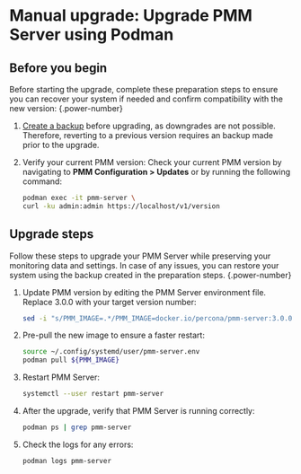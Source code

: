 # Manual upgrade: Upgrade PMM Server using Podman

## Before you begin

Before starting the upgrade, complete these preparation steps to ensure you can recover your system if needed and confirm compatibility with the new version:
{.power-number}

1. [Create a backup](../install-pmm/install-pmm-server/deployment-options/podman/backup_container_podman.md) before upgrading, as downgrades are not possible. Therefore, reverting to a previous version requires an backup made prior to the upgrade.

2. Verify your current PMM version: Check your current PMM version by navigating to **PMM Configuration > Updates** or by running the following command: 

    ```sh
    podman exec -it pmm-server \
    curl -ku admin:admin https://localhost/v1/version
    ```

## Upgrade steps

Follow these steps to upgrade your PMM Server while preserving your monitoring data and settings. In case of any issues, you can restore your system using the backup created in the preparation steps.
{.power-number}


1. Update PMM version by editing the PMM Server environment file. Replace 3.0.0 with your target version number:

    ```sh
    sed -i "s/PMM_IMAGE=.*/PMM_IMAGE=docker.io/percona/pmm-server:3.0.0/g" ~/.config/systemd/user/pmm-server.env
    ```

2. Pre-pull the new image to ensure a faster restart:

    ```sh
    source ~/.config/systemd/user/pmm-server.env
    podman pull ${PMM_IMAGE}
    ```

3. Restart PMM Server:

    ```sh
    systemctl --user restart pmm-server
    ```

4. After the upgrade, verify that PMM Server is running correctly:

    ```sh
    podman ps | grep pmm-server
    ```
    
5. Check the logs for any errors:

    ```sh
    podman logs pmm-server
    ```